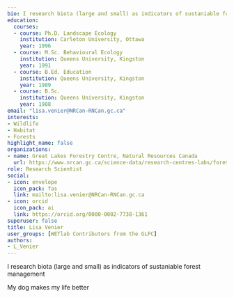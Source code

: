 ```yaml
--- 
bio: I research biota (large and small) as indicators of sustaniable forest management
education:
  courses:
  - course: Ph.D. Landscape Ecology
    institution: Carleton University, Ottawa
    year: 1996
  - course: M.Sc. Behavioural Ecology
    institution: Queens University, Kingston
    year: 1991
  - course: B.Ed. Education
    institution: Queens University, Kingston
    year: 1989
  - course: B.Sc.
    institution: Queens University, Kingston
    year: 1988
email: "lisa.venier@NRCan-RNCan.gc.ca"
interests:
- Wildlife
- Habitat
- Forests
highlight_name: false
organizations:
- name: Great Lakes Forestry Centre, Natural Resources Canada
  url: https://www.nrcan.gc.ca/science-data/research-centres-labs/forestry-research-centres/great-lakes-forestry-centre/13459
role: Research Scientist
social:
- icon: envelope
  icon_pack: fas
  link: mailto:lisa.venier@NRCan-RNCan.gc.ca
- icon: orcid
  icon_pack: ai
  link: https://orcid.org/0000-0002-7738-1361
superuser: false
title: Lisa Venier
user_groups: [WETlab Contributors from the GLFC]
authors:
- L_Venier
---
```




I research biota (large and small) as indicators of sustaniable forest management

My dog makes my life better


